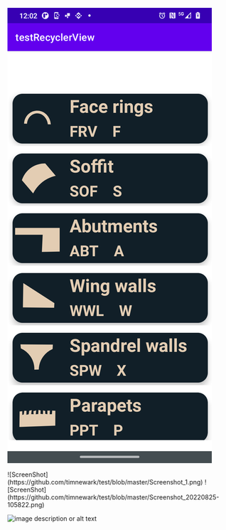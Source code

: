 

<p>
    <img src="https://github.com/timnewark/test/blob/master/Screenshot_1.png"/>
</p>
![ScreenShot](https://github.com/timnewark/test/blob/master/Screenshot_1.png)
![ScreenShot](https://github.com/timnewark/test/blob/master/Screenshot_20220825-105822.png)

![image description or alt text](https://raw.github.com/timnewark/test/blob/master/Screenshot_20220825-105822.png)
